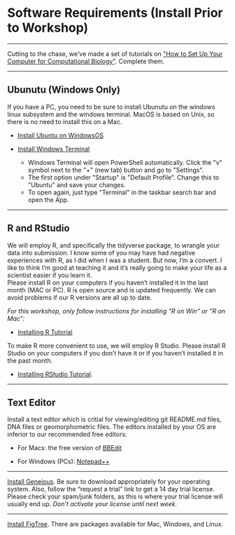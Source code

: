# Software Requirements (Install Prior to Workshop)

---

Cutting to the chase, we've made a set of tutorials on ["How to Set Up Your Computer for Computational Biology"](https://github.com/tamucc-comp-bio/how_to/tree/main). Complete them.

---

## Ubunutu (Windows Only)

If you have a PC, you need to be sure to install Ubunutu on the windows linux subsystem and the windows terminal. MacOS is based on Unix, so there is no need to install this on a Mac.

* [Install Ubuntu on WindowsOS](https://github.com/tamucc-comp-bio/how_to/blob/main/install_wsl_ubuntu.md)

* [Install Windows Terminal](https://learn.microsoft.com/en-us/windows/terminal/install)

    * Windows Terminal will open PowerShell automatically. Click the "v" symbol next to the "+" (new tab) button and go to "Settings".
    * The first option under "Startup" is "Default Profile". Change this to "Ubuntu" and save your changes.
    * To open again, just type "Terminal" in the taskbar search bar and open the App.

---

## R and RStudio

We will employ R, and specifically the tidyverse package, to wrangle your data into submission. I know some of you may have had negative experiences with R, as I did when I was a student. But now, I’m a convert. I like to think I’m good at teaching it and it’s really going to make your life as a scientist easier if you learn it.  
Please install R on your computers if you haven’t installed it in the last month (MAC or PC). R is open source and is updated frequently.  We can avoid problems if our R versions are all up to date.  

*_For this workshop, only follow instructions for installing "R on Win" or "R on Mac":_*

* [Installing R Tutorial](https://github.com/tamucc-comp-bio/how_to/blob/main/install_r.md)

To make R more convenient to use, we will employ R Studio.  Please install R Studio on your computers if you don’t have it or if you haven’t installed it in the past month.   

* [Installing RStudio Tutorial](https://github.com/tamucc-comp-bio/how_to/blob/main/install_rstudio.md).

---

## Text Editor

Install a text editor which is critial for viewing/editing git README.md files, DNA files or geomorphometric files.  The editors installed by your OS are inferior to our recommended free editors:

* For Macs: the free version of [BBEdit](https://www.barebones.com/products/bbedit/)

* For Windows (PCs): [Notepad++](https://notepad-plus-plus.org/downloads/)

---

[Install Geneious](https://www.geneious.com/download/). Be sure to download appropriately for your operating system.  Also, follow the “request a trial” link to get a 14 day trial license.  Please check your spam/junk folders, as this is where your trial license will usually end up.  *Don’t activate your license until next week.*  

---

[Install FigTree](http://tree.bio.ed.ac.uk/software/figtree/).  There are packages available for Mac, Windows, and Linux.


